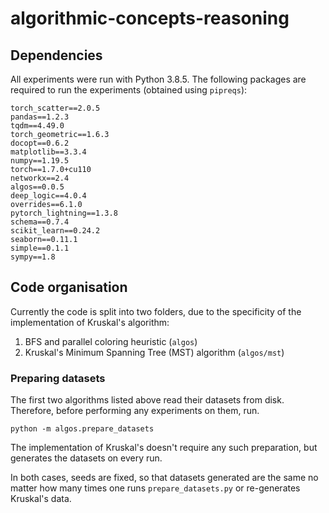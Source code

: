 # algorithmic-concepts-reasoning

## Dependencies
All experiments were run with Python 3.8.5. The following packages are required to run the experiments (obtained using `pipreqs`):
```
torch_scatter==2.0.5
pandas==1.2.3
tqdm==4.49.0
torch_geometric==1.6.3
docopt==0.6.2
matplotlib==3.3.4
numpy==1.19.5
torch==1.7.0+cu110
networkx==2.4
algos==0.0.5
deep_logic==4.0.4
overrides==6.1.0
pytorch_lightning==1.3.8
schema==0.7.4
scikit_learn==0.24.2
seaborn==0.11.1
simple==0.1.1
sympy==1.8
```

## Code organisation

Currently the code is split into two folders, due to the specificity of the
implementation of Kruskal's algorithm:
1. BFS and parallel coloring heuristic (`algos`)
1. Kruskal's Minimum Spanning Tree (MST) algorithm (`algos/mst`)

### Preparing datasets

The first two algorithms listed above read their datasets from disk. Therefore,
before performing any experiments on them, run.
```
python -m algos.prepare_datasets
```

The implementation of Kruskal's doesn't require any such preparation, but
generates the datasets on every run.

In both cases, seeds are fixed, so that datasets generated are the same no
matter how many times one runs `prepare_datasets.py` or  re-generates Kruskal's
data.
